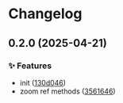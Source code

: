 # Changelog

## 0.2.0 (2025-04-21)

### ✨ Features

* init ([130d046](https://github.com/shovel-kun/react-native-telephoto/commit/130d04698e378738c93c0cd321524b16ffd9c15d))
* zoom ref methods ([3561646](https://github.com/shovel-kun/react-native-telephoto/commit/3561646f287ae501d0198e3d5800a832675886dd))
